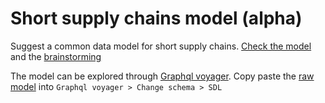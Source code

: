 # Short supply chains model (alpha)

Suggest a common data model for short supply chains. [Check the model](model.graphql) and the [brainstorming](brainstorming.txt)

The model can be explored through [Graphql voyager](https://apis.guru/graphql-voyager/). Copy paste the [raw model](https://raw.githubusercontent.com/digicirco/short-supply-chains-model/main/model.graphql) into `Graphql voyager > Change schema > SDL`



